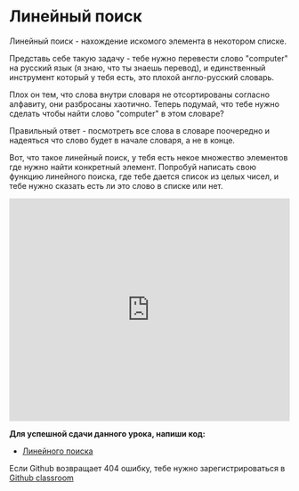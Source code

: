 # Линейный поиск  

Линейный поиск - нахождение искомого элемента в некотором списке.   

Представь себе такую задачу - тебе нужно перевести слово "computer" на русский язык (я знаю, что ты знаешь перевод), и единственный инструмент который у тебя есть, это плохой англо-русский словарь.   

Плох он тем, что слова внутри словаря не отсортированы согласно алфавиту, они разбросаны хаотично. Теперь подумай, что тебе нужно сделать чтобы найти слово "computer" в этом словаре?  

Правильный ответ - посмотреть все слова в словаре поочередно и надеяться что слово будет в начале словаря, а не в конце.  

Вот, что такое линейный поиск, у тебя есть некое множество элементов где нужно найти конкретный элемент. Попробуй написать свою функцию линейного поиска, где тебе дается список из целых чисел, и тебе нужно сказать есть ли это слово в списке или нет.

<iframe height="400px" width="100%" src="https://repl.it/@SakenMukanov/TintedOffshoreLevels?lite=true" scrolling="no" frameborder="no" allowtransparency="true" allowfullscreen="true" sandbox="allow-forms allow-pointer-lock allow-popups allow-same-origin allow-scripts allow-modals"></iframe>  

**Для успешной сдачи данного урока, напиши код:**

- <a href="https://github.com/alem-classroom/student-algo-and-data-structures-${GITHUB_LOGIN}/tree/master/linear-search" class="repo-button">Линейного поиска</a>   


Если Github возвращает 404 ошибку, тебе нужно зарегистрироваться в <a href="https://classroom.github.com/a/C3CkZIsW">Github classroom</a>   